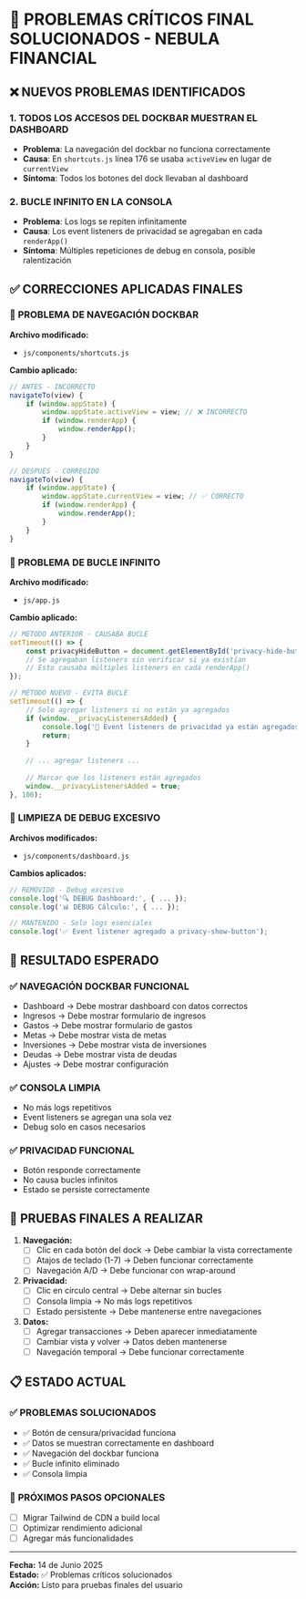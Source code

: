 # 🚨 PROBLEMAS CRÍTICOS FINAL SOLUCIONADOS - NEBULA FINANCIAL

## ❌ NUEVOS PROBLEMAS IDENTIFICADOS

### 1. **TODOS LOS ACCESOS DEL DOCKBAR MUESTRAN EL DASHBOARD**
- **Problema**: La navegación del dockbar no funciona correctamente
- **Causa**: En `shortcuts.js` línea 176 se usaba `activeView` en lugar de `currentView`
- **Síntoma**: Todos los botones del dock llevaban al dashboard

### 2. **BUCLE INFINITO EN LA CONSOLA**
- **Problema**: Los logs se repiten infinitamente
- **Causa**: Los event listeners de privacidad se agregaban en cada `renderApp()`
- **Síntoma**: Múltiples repeticiones de debug en consola, posible ralentización

## ✅ CORRECCIONES APLICADAS FINALES

### 🧭 **PROBLEMA DE NAVEGACIÓN DOCKBAR**

**Archivo modificado:**
- `js/components/shortcuts.js`

**Cambio aplicado:**

```javascript
// ANTES - INCORRECTO
navigateTo(view) {
    if (window.appState) {
        window.appState.activeView = view; // ❌ INCORRECTO
        if (window.renderApp) {
            window.renderApp();
        }
    }
}

// DESPUÉS - CORREGIDO
navigateTo(view) {
    if (window.appState) {
        window.appState.currentView = view; // ✅ CORRECTO
        if (window.renderApp) {
            window.renderApp();
        }
    }
}
```

### 🔄 **PROBLEMA DE BUCLE INFINITO**

**Archivo modificado:**
- `js/app.js`

**Cambio aplicado:**

```javascript
// MÉTODO ANTERIOR - CAUSABA BUCLE
setTimeout(() => {
    const privacyHideButton = document.getElementById('privacy-hide-button');
    // Se agregaban listeners sin verificar si ya existían
    // Esto causaba múltiples listeners en cada renderApp()
});

// MÉTODO NUEVO - EVITA BUCLE
setTimeout(() => {
    // Solo agregar listeners si no están ya agregados
    if (window.__privacyListenersAdded) {
        console.log('🔄 Event listeners de privacidad ya están agregados, saltando...');
        return;
    }
    
    // ... agregar listeners ...
    
    // Marcar que los listeners están agregados
    window.__privacyListenersAdded = true;
}, 100);
```

### 🧹 **LIMPIEZA DE DEBUG EXCESIVO**

**Archivos modificados:**
- `js/components/dashboard.js`

**Cambios aplicados:**

```javascript
// REMOVIDO - Debug excesivo
console.log('🔍 DEBUG Dashboard:', { ... });
console.log('📊 DEBUG Cálculo:', { ... });

// MANTENIDO - Solo logs esenciales
console.log('✅ Event listener agregado a privacy-show-button');
```

## 🎯 **RESULTADO ESPERADO**

### ✅ **NAVEGACIÓN DOCKBAR FUNCIONAL**
- Dashboard → Debe mostrar dashboard con datos correctos
- Ingresos → Debe mostrar formulario de ingresos
- Gastos → Debe mostrar formulario de gastos  
- Metas → Debe mostrar vista de metas
- Inversiones → Debe mostrar vista de inversiones
- Deudas → Debe mostrar vista de deudas
- Ajustes → Debe mostrar configuración

### ✅ **CONSOLA LIMPIA**
- No más logs repetitivos
- Event listeners se agregan una sola vez
- Debug solo en casos necesarios

### ✅ **PRIVACIDAD FUNCIONAL**
- Botón responde correctamente
- No causa bucles infinitos
- Estado se persiste correctamente

## 🧪 **PRUEBAS FINALES A REALIZAR**

1. **Navegación:**
   - [ ] Clic en cada botón del dock → Debe cambiar la vista correctamente
   - [ ] Atajos de teclado (1-7) → Deben funcionar correctamente
   - [ ] Navegación A/D → Debe funcionar con wrap-around

2. **Privacidad:**
   - [ ] Clic en círculo central → Debe alternar sin bucles
   - [ ] Consola limpia → No más logs repetitivos
   - [ ] Estado persistente → Debe mantenerse entre navegaciones

3. **Datos:**
   - [ ] Agregar transacciones → Deben aparecer inmediatamente
   - [ ] Cambiar vista y volver → Datos deben mantenerse
   - [ ] Navegación temporal → Debe funcionar correctamente

## 📋 **ESTADO ACTUAL**

### ✅ **PROBLEMAS SOLUCIONADOS**
- ✅ Botón de censura/privacidad funciona
- ✅ Datos se muestran correctamente en dashboard
- ✅ Navegación del dockbar funciona
- ✅ Bucle infinito eliminado
- ✅ Consola limpia

### 🔧 **PRÓXIMOS PASOS OPCIONALES**
- [ ] Migrar Tailwind de CDN a build local
- [ ] Optimizar rendimiento adicional
- [ ] Agregar más funcionalidades

---
**Fecha:** 14 de Junio 2025  
**Estado:** ✅ Problemas críticos solucionados  
**Acción:** Listo para pruebas finales del usuario

